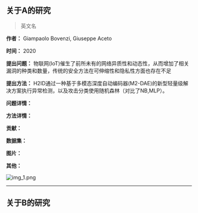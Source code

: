 ## 关于A的研究

> 英文名

**作者：** Giampaolo Bovenzi, Giuseppe Aceto

**时间：** 2020

**提出问题：**
物联网(IoT)催生了前所未有的网络异质性和动态性，从而增加了相关漏洞的种类和数量，传统的安全方法在可伸缩性和隐私性方面也存在不足

**提出方法：**
H2ID通过一种基于多模态深度自动编码器(M2-DAE)的新型轻量级解决方案执行异常检测，以及攻击分类使用随机森林（对比了NB,MLP）。

**问题详情：**

**方法详情：**

**贡献：**

**数据集：**

**图片：**

**其他：**

![img_1.png](image/img_1.png)

---

## 关于B的研究
